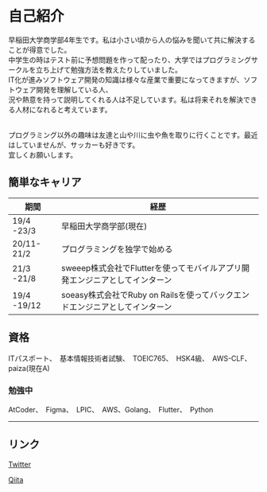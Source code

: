 # 自己紹介
早稲田大学商学部4年生です。私は小さい頃から人の悩みを聞いて共に解決することが得意でした。<br>
中学生の時はテスト前に予想問題を作って配ったり、大学ではプログラミングサークルを立ち上げて勉強方法を教えたりしていました。<br>
IT化が進みソフトウェア開発の知識は様々な産業で重要になってきますが、ソフトウェア開発を理解している人、<br>
況や熱意を持って説明してくれる人は不足しています。私は将来それを解決できる人材になれると考えています。<br>
<br>

プログラミング以外の趣味は友達と山や川に虫や魚を取りに行くことです。最近はしていませんが、サッカーも好きです。<br>
宜しくお願いします。<br>

<h2 id="キャリア経歴">簡単なキャリア</h2>

|  期間  |  経歴  |
| ---- | ---- |
|  19/4 -23/3  |早稲田大学商学部(現在)|
|  20/11-21/2  |プログラミングを独学で始める|
|  21/3 -21/8  |sweeep株式会社でFlutterを使ってモバイルアプリ開発エンジニアとしてインターン|
|  19/4 -19/12 |soeasy株式会社でRuby on Railsを使ってバックエンドエンジニアとしてインターン|


<h2 id="資格">資格</h2>

ITパスポート、　基本情報技術者試験、　TOEIC765、　HSK4級、　AWS-CLF、paiza(現在A)

### 勉強中
AtCoder、　Figma、　LPIC、　AWS、Golang、　Flutter、　Python

---


<h2 id="リンク">リンク</h2>

[Twitter](https://twitter.com/tomonio_ac)

[Qiita](https://qiita.com/Naga_Ayuu)
